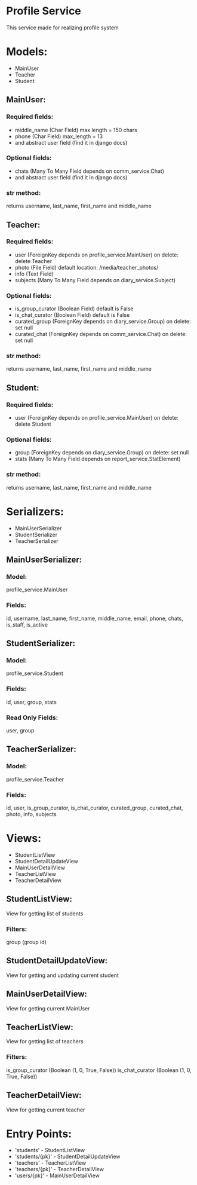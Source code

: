# Profile Service
This service made for realizing profile system

# Models:

- MainUser
- Teacher
- Student

## MainUser:

### Required fields: 

- middle_name (Char Field) max length = 150 chars
- phone (Char Field) max_length = 13
- and abstract user field (find it in django docs)

### Optional fields:

- chats (Many To Many Field depends on comm_service.Chat)
- and abstract user field (find it in django docs)

### str method: 

returns username, last_name, first_name and middle_name

## Teacher:

### Required fields: 

- user (ForeignKey depends on profile_service.MainUser) on delete: delete Teacher
- photo (File Field) default location: /media/teacher_photos/
- info (Text Field)
- subjects (Many To Many Field depends on diary_service.Subject)

### Optional fields:

- is_group_curator (Boolean Field) default is False
- is_chat_curator (Boolean Field) default is False
- curated_group (ForeignKey depends on diary_service.Group) on delete: set null
- curated_chat (ForeignKey depends on comm_service.Chat) on delete: set null

### str method: 

returns username, last_name, first_name and middle_name

## Student:

### Required fields: 

- user (ForeignKey depends on profile_service.MainUser) on delete: delete Student

### Optional fields:

- group (ForeignKey depends on diary_service.Group) on delete: set null
- stats (Many To Many Field depends on report_service.StatElement)

### str method: 

returns username, last_name, first_name and middle_name
 
# Serializers:

- MainUserSerializer
- StudentSerializer
- TeacherSerializer

## MainUserSerializer:

### Model: 
profile_service.MainUser

### Fields:
id, username, last_name, first_name, middle_name, email, phone, chats, is_staff, is_active

## StudentSerializer:

### Model: 
profile_service.Student

### Fields:
id, user, group, stats

### Read Only Fields:
user, group

## TeacherSerializer:

### Model: 
profile_service.Teacher

### Fields:
id, user, is_group_curator, is_chat_curator, curated_group, curated_chat, photo, info, subjects

# Views:

- StudentListView
- StudentDetailUpdateView
- MainUserDetailView
- TeacherListView
- TeacherDetailView

## StudentListView:
View for getting list of students

### Filters: 
group (group id)

## StudentDetailUpdateView:
View for getting and updating current student

## MainUserDetailView:
View for getting current MainUser

## TeacherListView:
View for getting list of teachers

### Filters: 
is_group_curator (Boolean (1, 0, True, False))
is_chat_curator (Boolean (1, 0, True, False))

## TeacherDetailView:
View for getting current teacher

# Entry Points:
- 'students' - StudentListView
- 'students/{pk}' - StudentDetailUpdateView
- 'teachers' - TeacherListView
- 'teachers/{pk}' - TeacherDetailView
- 'users/{pk}' - MainUserDetailView
